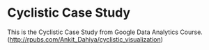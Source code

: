 # Cyclistic Case Study
This is the Cyclistic Case Study from Google Data Analytics Course.
(http://rpubs.com/Ankit_Dahiya/cyclistic_visualization)
